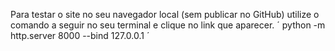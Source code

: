 Para testar o site no seu navegador local (sem publicar no GitHub) utilize o comando a seguir no seu terminal e clique no link que aparecer.
´
python -m http.server 8000 --bind 127.0.0.1
´